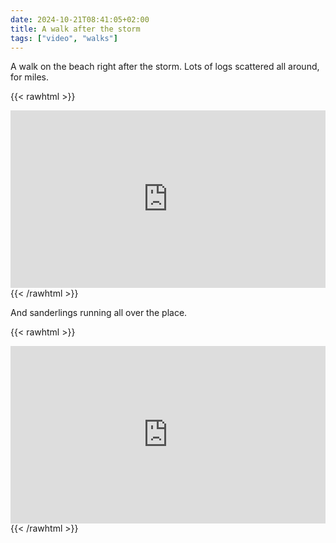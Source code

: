 ```yaml
---
date: 2024-10-21T08:41:05+02:00
title: A walk after the storm
tags: ["video", "walks"]
---
```

A walk on the beach right after the storm. Lots of logs scattered all around, for miles.

{{< rawhtml >}}
<div style="padding:56.25% 0 0 0;position:relative;"><iframe src="https://player.vimeo.com/video/1021633268?badge=0&amp;autopause=0&amp;player_id=0&amp;app_id=58479" frameborder="0" allow="autoplay; fullscreen; picture-in-picture; clipboard-write" style="position:absolute;top:0;left:0;width:100%;height:100%;" title="After the storm"></iframe></div><script src="https://player.vimeo.com/api/player.js"></script>
{{< /rawhtml >}}


And sanderlings running all over the place.

{{< rawhtml >}}
<div style="padding:56.25% 0 0 0;position:relative;"><iframe src="https://player.vimeo.com/video/1021609203?badge=0&amp;autopause=0&amp;player_id=0&amp;app_id=58479" frameborder="0" allow="autoplay; fullscreen; picture-in-picture; clipboard-write" style="position:absolute;top:0;left:0;width:100%;height:100%;" title="Sanderlings"></iframe></div><script src="https://player.vimeo.com/api/player.js"></script>
{{< /rawhtml >}}